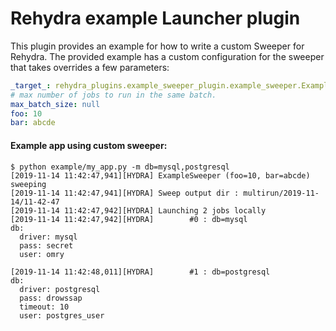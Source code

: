 # Rehydra example Launcher plugin

This plugin provides an example for how to write a custom Sweeper for Rehydra.
The provided example has a custom configuration for the sweeper that takes overrides a few parameters:
```yaml
_target_: rehydra_plugins.example_sweeper_plugin.example_sweeper.ExampleSweeper
# max number of jobs to run in the same batch.
max_batch_size: null
foo: 10
bar: abcde
```

#### Example app using custom sweeper:
```text
$ python example/my_app.py -m db=mysql,postgresql
[2019-11-14 11:42:47,941][HYDRA] ExampleSweeper (foo=10, bar=abcde) sweeping
[2019-11-14 11:42:47,941][HYDRA] Sweep output dir : multirun/2019-11-14/11-42-47
[2019-11-14 11:42:47,942][HYDRA] Launching 2 jobs locally
[2019-11-14 11:42:47,942][HYDRA]        #0 : db=mysql
db:
  driver: mysql
  pass: secret
  user: omry

[2019-11-14 11:42:48,011][HYDRA]        #1 : db=postgresql
db:
  driver: postgresql
  pass: drowssap
  timeout: 10
  user: postgres_user
```
